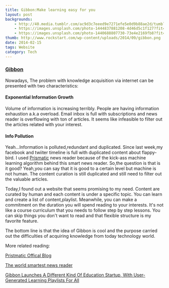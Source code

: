 ```yaml
---
title: Gibbon:Make learning easy for you
layout: post
backgrounds:
    - http://40.media.tumblr.com/ac9d3c7eeed9e7271efe5e0d9b88ae2d/tumblr_nqx8chHbKD1tubinno1_1280.jpg
    - https://images.unsplash.com/photo-1444837881208-4d46d5c1f127?fit=crop&fm=jpg
    - https://images.unsplash.com/photo-1440688807730-73e4e2169fb8?fit=crop&fm=jpg
thumb: http://www.rockstart.com/wp-content/uploads/2014/09/gibbon.png
date: 2014-02-15
tags: Website
category: Tech
---
```


### <a href="https://gibbon.co" target="_blank">Gibbon</a>

Nowadays, The problem with knowledge acquisition via internet can be presented with two characteristics:

#### Exponential Information Growth
Volume of information is increasing terribly. People are having information exhaustion a.k.a overload. Email inbox is full with subscriptions and news reader is overflowing with ton of articles. It seems like infeasible to filter out the articles related with your interest. 

#### Info Pollution
Yeah...Information is polluted,redundant and duplicated.
Since last week,my facebook and twiiter timeline is full with duplicated content about flappy-bird. I used <a href="getprismatic.com" target="_blank">Prismatic</a> news reader because of the kick-ass machine learning algorithm behind this smart news reader. So,the question is that is it good? Yeah,you can say that it is good to a certain level but machine is not human. The content curation is still duplicated and still need to filter out the valuable articles.

Today,I found out a website that seems promising to my need. Content are curated by human and each content is under a specific topic. You can learn and create a list of content,playlist. Meanwhile, you can make a commitment on the duration you will spend reading to your interests. It's not like a course curriculum that you needs to follow step by step lessons. You can skip things you don't want to read and that flexible structure is my favorite feature.

The bottom line is that the idea of Gibbon is cool and the purpose carried out the difficulties of acquiring knowledge from today technology world. 

More related reading:

<a href="http://blog.getprismatic.com/" target="blank">Pristmatic Offical Blog</a>

<a href="http://www.slate.com/articles/technology/technology/2013/07/the_world_s_smartest_news_reader_prismatic_has_solved_one_of_the_internet.html" target="_blank">The world smartest news reader</a>

<a href="http://techcrunch.com/2013/12/10/gibbon-learning-playlists/" target="_blank">Gibbon Launches A Different Kind Of Education Startup, With User-Generated Learning Playlists For All</a>